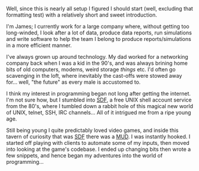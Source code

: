 <!-- 
.. title: About Me
.. slug: about-me
.. date: 2016-05-24 00:39:44 UTC+01:00
.. tags: personal
.. category: personal
.. link: 
.. description: A short story on how I discovered programming
.. type: text
-->

Well, since this is nearly all setup I figured I should start (well, excluding that formatting test) with a relatively short and sweet introduction.  

I'm James; I currently work for a large company where, without getting too long-winded, I look after a lot of data, produce data reports, run simulations and write software to help the team I belong to produce reports/simulations in a more efficient manner.

I've always grown up around technology. My dad worked for a networking company back when I was a kid in the 90's, and was always brining home bits of old computers, modems, weird storage *things* etc. I'd often go scavenging in the loft, where inevitably the cast-offs were stowed away for... well, "the future" as every male is accustomed to.  

I think my interest in programming began not long after getting the internet. I'm not sure how, but I stumbled into [SDF](http://www.sdf.org), a free UNIX shell account service from the 80's, where I tumbled down a rabbit hole of this magical new world of UNIX, telnet, SSH, IRC channels... All of it intrigued me from a ripe young age.  

Still being young I quite predictably loved video games, and inside this tavern of curiosity that was [SDF](http://www.sdf.org) there was a [MUD](https://en.wikipedia.org/wiki/MUD). I was instantly hooked. I started off playing with clients to automate some of my inputs, then moved into looking at the game's codebase. I ended up changing bits then wrote a few snippets, and hence began my adventures into the world of programming...
